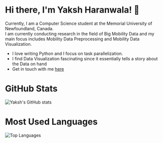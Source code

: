 # Hi there, I'm Yaksh Haranwala! 👋
Currently, I am a Computer Science student at the Memorial University of Newfoundland, Canada.
<br>
I am currently conducting research in the field of Big Mobility Data and my main focus includes Mobility Data Preprocessing and
Mobility Data Visualization.
<br>
<ul>
  <li> I love writing Python and I focus on task parallelization. </li>
  <li> I find Data Visualization fascinating since it essentially tells a story about the Data on hand </li>
  <li> Get in touch with me <a href='www.linkedin.com/in/yjharanwala' target='_blank'> here </a> </li>
</ul>
  

# GitHub Stats
![Yaksh's GitHub stats](https://github-readme-stats.vercel.app/api?username=YakshHaranwala&theme=dark&include_all_commits=false&show_icons=true&count_private=true)

# Most Used Languages
![Top Languages](https://github-readme-stats.vercel.app/api/top-langs/?username=YakshHaranwala&layout=compact&theme=dark)
